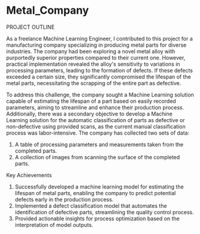 # Metal_Company
PROJECT OUTLINE

As a freelance Machine Learning Engineer, I contributed to this project for a manufacturing company specializing in producing metal parts for diverse industries. The company had been exploring a novel metal alloy with purportedly superior properties compared to their current one. However, practical implementation revealed the alloy's sensitivity to variations in processing parameters, leading to the formation of defects. If these defects exceeded a certain size, they significantly compromised the lifespan of the metal parts, necessitating the scrapping of the entire part as defective.

To address this challenge, the company sought a Machine Learning solution capable of estimating the lifespan of a part based on easily recorded parameters, aiming to streamline and enhance their production process. Additionally, there was a secondary objective to develop a Machine Learning solution for the automatic classification of parts as defective or non-defective using provided scans, as the current manual classification process was labor-intensive.
The company has collected two sets of data:
1. A table of processing parameters and measurements taken from the 
completed parts.
2. A collection of images from scanning the surface of the completed parts.


Key Achievements
1. Successfully developed a machine learning model for estimating the lifespan of metal parts, enabling the company to predict potential defects early in the production process.
2. Implemented a defect classification model that automates the identification of defective parts, streamlining the quality control process.
3. Provided actionable insights for process optimization based on the interpretation of model outputs.

